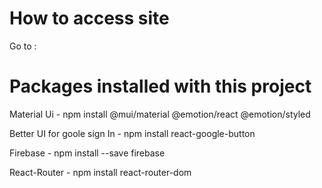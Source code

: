 # How to access site

Go to :

# Packages installed with this project

Material Ui - npm install @mui/material @emotion/react @emotion/styled

Better UI for goole sign In - npm install react-google-button

Firebase - npm install --save firebase

React-Router - npm install react-router-dom
